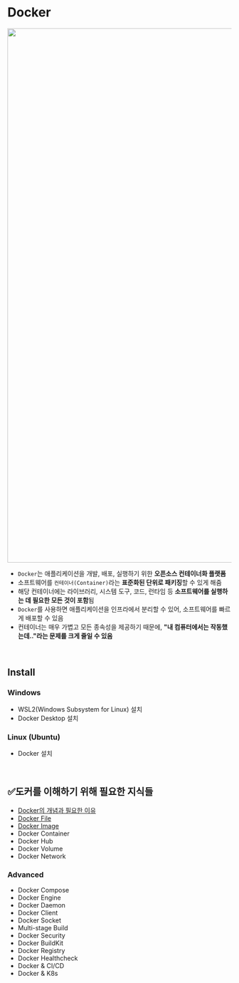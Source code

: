 # Docker

<img src="https://www.docker.com/app/uploads/2022/12/Docker-Temporary-Image-Social-Thumbnail-1200x630-1.png" width="1200"/>  

- `Docker`는 애플리케이션을 개발, 배포, 실행하기 위한 <b>오픈소스 컨테이너화 플랫폼</b>
- 소프트웨어를 `컨테이너(Container)`라는 <b>표준화된 단위로 패키징</b>할 수 있게 해줌
- 해당 컨테이너에는 라이브러리, 시스템 도구, 코드, 런타임 등 <b>소프트웨어를 실행하는 데 필요한 모든 것이 포함</b>됨
- `Docker`를 사용하면 애플리케이션을 인프라에서 분리할 수 있어, 소프트웨어를 빠르게 배포할 수 있음
- 컨테이너는 매우 가볍고 모든 종속성을 제공하기 때문에, <b>"내 컴퓨터에서는 작동했는데.."라는 문제를 크게 줄일 수 있음</b>

<br>

## Install
### Windows
- WSL2(Windows Subsystem for Linux) 설치
- Docker Desktop 설치

### Linux (Ubuntu)
- Docker 설치

<br>

## ✅도커를 이해하기 위해 필요한 지식들

- [Docker의 개념과 필요한 이유](/Backend/Containerization/Docker/Docker%20Overview.md)
- [Docker File](/Backend/Containerization/Docker/Dockerfile%20개념.md)
- [Docker Image](/Backend/Containerization/Docker/Docker%20Image.md)
- Docker Container
- Docker Hub
- Docker Volume
- Docker Network

### Advanced
- Docker Compose
- Docker Engine
- Docker Daemon  
- Docker Client
- Docker Socket
- Multi-stage Build
- Docker Security
- Docker BuildKit
- Docker Registry
- Docker Healthcheck
- Docker & CI/CD
- Docker & K8s